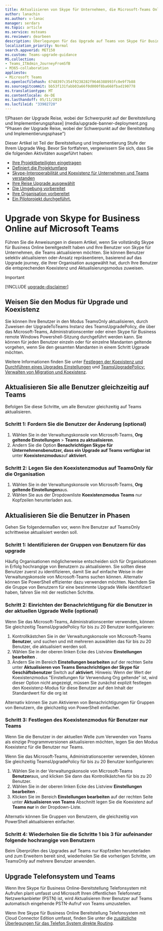 ```yaml
---
title: Aktualisieren von Skype für Unternehmen, die Microsoft-Teams Online | Bereitstellen
author: lanachin
ms.author: v-lanac
manager: serdars
ms.topic: article
ms.service: msteams
ms.reviewer: dearbeen
description: Überlegungen für das Upgrade auf Teams von Skype für Business Online
localization_priority: Normal
search.appverid: MET150
ms.custom: Teams-upgrade-guidance
MS.collection:
- Teams_ITAdmin_JourneyFromSfB
- M365-collaboration
appliesto:
- Microsoft Teams
ms.openlocfilehash: 6748397c354f9238282f9646388993fc0e9f7b88
ms.sourcegitcommit: bb53f131fabb03a66f0d000f8ba668fbad190778
ms.translationtype: MT
ms.contentlocale: de-DE
ms.lasthandoff: 05/11/2019
ms.locfileid: "33902720"
---
```

![Phasen der Upgrade Reise, wobei der Schwerpunkt auf der Bereitstellung und Implementierungsphase] (media/upgrade-banner-deployment.png "Phasen der Upgrade Reise, wobei der Schwerpunkt auf der Bereitstellung und Implementierungsphase")

Dieser Artikel ist Teil der Bereitstellung und Implementierung Stufe der Ihrem Upgrade Weg. Bevor Sie fortfahren, vergewissern Sie sich, dass Sie die folgenden Aktivitäten ausgeführt haben:

- [Ihre Projektbeteiligten eingetragen](upgrade-enlist-stakeholders.md)
- [Definiert die Projektumfang](https://aka.ms/SkypetoTeams-Scope)
- [Skype-Interoperabilität und Koexistenz für Unternehmen und Teams verstanden](https://aka.ms/SkypeToTeams-Coexist)
- [Ihre Reise Upgrade ausgewählt](upgrade-and-coexistence-of-skypeforbusiness-and-teams.md)
- [Die Umgebung vorbereitet](https://aka.ms/SkypeToTeams-TechnicalReadiness)
- [Ihre Organisation vorbereitet](https://aka.ms/SkypeToTeams-UserReadiness)
- [Ein Pilotprojekt durchgeführt.](https://aka.ms/SkypeToTeams-Pilot)

# <a name="upgrade-from-skype-for-business-online-to-teams"></a>Upgrade von Skype for Business Online auf Microsoft Teams

Führen Sie die Anweisungen in diesem Artikel, wenn Sie vollständig Skype für Business Online bereitgestellt haben und Ihre Benutzer von Skype für Unternehmen, die Teams aktualisieren möchten. Sie können Benutzer selektiv aktualisieren oder-Ansatz repräsentieren, basierend auf das Upgrade journey, die Ihrer Organisation ausgewählt hat, durch Ihre Benutzer die entsprechenden Koexistenz und Aktualisierungsmodus zuweisen.

> [!IMPORTANT]
> [!INCLUDE [upgrade-disclaimer](includes/upgrade-disclaimer.md)]

## <a name="assign-the-coexistence-and-upgrade-mode"></a>Weisen Sie den Modus für Upgrade und Koexistenz

Sie können Ihre Benutzer in den Modus TeamsOnly aktualisieren, durch Zuweisen der UpgradeToTeams Instanz des TeamsUpgradePolicy, die über das Microsoft-Teams, Administrationscenter oder einen Skype für Business remote Windows Powershell-Sitzung durchgeführt werden kann. Sie können für jeden Benutzer einzeln oder für einzelne Mandanten geltende vorgehen, wenn Sie den gesamten Mandanten in einem Schritt Ugprade möchten. 

Weitere Informationen finden Sie unter [Festlegen der Koexistenz und Durchführen eines Upgrades Einstellungen](https://aka.ms/SkypeToTeams-SetCoexistence) und [TeamsUpgradePolicy: Verwalten von Migration und Koexistenz](migration-interop-guidance-for-teams-with-skype.md#teamsupgradepolicy-managing-migration-and-co-existence).

## <a name="upgrade-all-users-to-teams-at-one-time"></a>Aktualisieren Sie alle Benutzer gleichzeitig auf Teams

Befolgen Sie diese Schritte, um alle Benutzer gleichzeitig auf Teams aktualisieren.

### <a name="step-1-notify-the-users-of-the-change-optional"></a>Schritt 1: Fordern Sie die Benutzer der Änderung (optional)

1. Wählen Sie in der Verwaltungskonsole von Microsoft-Teams, **Org geltende Einstellungen** > **Teams zu aktualisieren**.
2. Ändern Sie die Option **Benachrichtigen Skype für Unternehmensbenutzer, dass ein Upgrade auf Teams verfügbar ist** unter **Koexistenzmodus**auf **aktiviert**.

### <a name="step-2-set-the-coexistence-mode-to-teamsonly-for-the-organization"></a>Schritt 2: Legen Sie den Koexistenzmodus auf TeamsOnly für die Organisation

1. Wählen Sie in der Verwaltungskonsole von Microsoft-Teams, **Org geltende Einstellungen**aus.
2. Wählen Sie aus der Dropdownliste **Koexistenzmodus** **Teams** nur Kopfzeilen herunterladen aus.

## <a name="upgrade-users-in-stages"></a>Aktualisieren Sie die Benutzer in Phasen

Gehen Sie folgendermaßen vor, wenn Ihre Benutzer auf TeamsOnly schrittweise aktualisiert werden soll.

### <a name="step-1-identify-groups-of-users-for-upgrade"></a>Schritt 1: Identifizieren der Gruppen von Benutzern für das upgrade

Häufig Organisationen möglicherweise entscheiden sich für Organisationen in Erfolg hochrangige von Benutzern zu aktualisieren.  Sie sollten diese Benutzer zuerst zu identifizieren, damit Sie auf einfache Weise in der Verwaltungskonsole von Microsoft-Teams suchen können. Alternativ können Sie PowerShell effizienter dazu verwenden möchten. Nachdem Sie die Gruppe von Benutzern für eine bestimmte Upgrade Welle identifiziert haben, fahren Sie mit der restlichen Schritte.

### <a name="step-2-set-notification-for-the-users-in-the-current-ugprade-wave-optional"></a>Schritt 2: Einrichten der Benachrichtigung für die Benutzer in der aktuellen Ugprade Welle (optional)

Wenn Sie das Microsoft-Teams, Administrationscenter verwenden, können Sie gleichzeitig TeamsUpgradePolicy für bis zu 20 Benutzer konfigurieren:
1. Kontrollkästchen Sie in der Verwaltungskonsole von Microsoft-Teams **Benutzer**, und suchen und mit mehreren auswählen das für bis zu 20 Benutzer, die aktualisiert werden soll. 
2. Wählen Sie in der oberen linken Ecke des Listview **Einstellungen bearbeiten** . 
3. Ändern Sie im Bereich **Einstellungen bearbeiten** auf der rechten Seite unter **Aktualisieren von Teams** **Benachrichtigen der Skype für Geschäftsbenutzer** Switch auf **aktiviert**. Hinweis: Wenn der Wert der Koexistenzmodus "Einstellungen für Verwendung Org geltende" ist, wird dieser Option nicht angezeigt, müssen Sie zunächst explizit festlegen den Koexistenz-Modus für diese Benutzer auf den Inhalt der Standardwert für die org ist

Alternativ können Sie zum Aktivieren von Benachrichtigungen für Gruppen von Benutzern, die gleichzeitig von PowerShell einfacher. 

### <a name="step-3-set-the-coexistence-mode-for-users-to-teams-only"></a>Schritt 3: Festlegen des Koexistenzmodus für Benutzer nur Teams

Wenn Sie die Benutzer in der aktuellen Welle zum Verwenden von Teams als einzige Programmversionen aktualisieren möchten, legen Sie den Modus Koexistenz für die Benutzer nur Teams.

Wenn Sie das Microsoft-Teams, Administrationscenter verwenden, können Sie gleichzeitig TeamsUpgradePolicy für bis zu 20 Benutzer konfigurieren:
1. Wählen Sie in der Verwaltungskonsole von Microsoft-Teams **Benutzer**aus, und klicken Sie dann das Kontrollkästchen für bis zu 20 Benutzer.
2. Wählen Sie in der oberen linken Ecke des Listview **Einstellungen bearbeiten** .
3. Klicken Sie im Bereich **Einstellungen bearbeiten** auf der rechten Seite unter **Aktualisieren von Teams** Abschnitt legen Sie die Koexistenz auf **Teams nur** in der Dropdown-Liste.

Alternativ können Sie Gruppen von Benutzern, die gleichzeitig von PowerShell aktualisieren einfacher. 

### <a name="step-4-repeat-steps-1-3-for-successive-waves-of-users"></a>Schritt 4: Wiederholen Sie die Schritte 1 bis 3 für aufeinander folgende hochrangige von Benutzern

Beim Überprüfen des Upgrades auf Teams nur Kopfzeilen herunterladen und zum Erweitern bereit sind, wiederholen Sie die vorherigen Schritte, um TeamsOnly auf mehrere Benutzer anwenden.  


## <a name="phone-system-and-teams-upgrade"></a>Upgrade Telefonsystem und Teams

Wenn Ihre Skype für Business Online-Bereitstellung Telefonsystem mit Aufrufen plant umfasst und Microsoft Ihren öffentlichen Telefonnetz Netzwerkanbieter (PSTN) ist, wird Aktualisieren Ihrer Benutzer auf Teams automatisch eingehende PSTN-Aufruf von Teams umzustellen.

Wenn Ihre Skype für Business Online Bereitstellung Telefonsystem mit Cloud Connector Edition umfasst, finden Sie unter die [zusätzliche Überlegungen für das Telefon System direkte Routing](2-envision-make-my-service-decisions-direct-routing.md).
